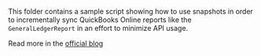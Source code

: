 This folder contains a sample script showing how to use snapshots in order to incrementally sync QuickBooks Online reports like the `GeneralLedgerReport` in an effort to minimize API usage.

Read more in the [official blog](https://hotglue.com/blog/how-to-lower-your-coreplus-quickbooks-api-usage)
